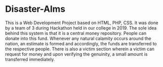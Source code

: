 # Disaster-Alms
This is a Web Development Project based on HTML, PHP,  CSS. It was done by a team of 3 during Hackathon held in our college in 2019. The sole idea behind this system is that it is a central money repository. People can donate into this fund. Whenever any natural calamity occurs around the nation, an estimate is formed and accordingly, the funds are transferred to the respective people. There is also a victim section wherein a victim can request for money and upon verifying the genuinity, a small amount is transferred immediately.

